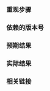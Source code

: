 <!--

Reporting a bug?
================
- Always search for your issue first. It may have already been answered, planned or fixed in some branch.

- Make sure to only create issues for the newest version.

- Create a declarative title and describe clearly the steps necessary to reproduce the issue.

- If you want to show your code please use [Codepen](http://codepen.io/pen/) or [JSFiddle](https://jsfiddle.net/). You could start with [this template](https://jsbin.com/dezafos/edit).

- In case you found a solution by yourself, it could be helpful to explain how you fixed it.

- For bugs that involves build setups, you can create a reproduction repository with steps in the README.

- If your issue is resolved but still open, don’t hesitate to close it. In case you found a solution by yourself, it could be helpful to explain how you fixed it.

Have a feature request?
=======================
- Remove the template from below and provide thoughtful commentary.

- Answer those questions:
  - What will it allow you to do that you can't do today?
  - How will it make current work-arounds straightforward?
  - What potential bugs and edge cases does it help to avoid?

-->

<!-- BUG REPORT TEMPLATE -->

### 重现步骤

### 依赖的版本号
<!-- Node 的版本，Megalo 的版本，Megalo-UI 的版本? -->

### 预期结果

### 实际结果

### 相关链接

